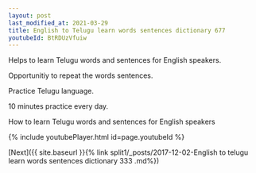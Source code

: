 ```yaml
---
layout: post
last_modified_at: 2021-03-29
title: English to Telugu learn words sentences dictionary 677 
youtubeId: BtRDUzVfuiw
---
```

 
 
Helps to learn Telugu words and sentences for English speakers.

Opportunitiy to repeat the words sentences. 

Practice Telugu language. 
 
10 minutes practice every day. 
 
How to learn Telugu words and sentences for English speakers 
 
{% include youtubePlayer.html id=page.youtubeId %}
 
 
[Next]({{ site.baseurl }}{% link  split1/_posts/2017-12-02-English to telugu learn words sentences dictionary 333 .md%})
 
